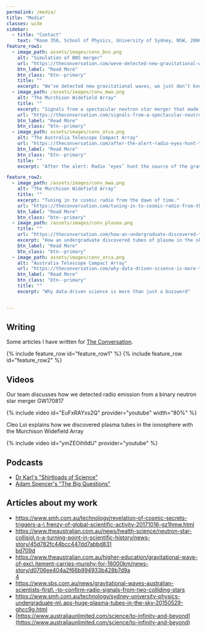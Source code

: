 ```yaml
---
permalink: /media/
title: "Media"
classes: wide
sidebar:
  - title: "Contact"
    text: "Room 358, School of Physics, University of Sydney, NSW, 2006"
feature_row1:
  - image_path: assets/images/conv_bns.png
    alt: "Simulation of BNS merger"
    url: "https://theconversation.com/weve-detected-new-gravitational-waves-we-just-dont-know-where-they-come-from-yet-116267"
    btn_label: "Read More"
    btn_class: "btn--primary"
    title: ""
    excerpt: "We’ve detected new gravitational waves, we just don’t know where they come from (yet)"
  - image_path: /assets/images/conv_mwa.png
    alt: "The Murchison Widefield Array"
    title: ""
    excerpt: "Signals from a spectacular neutron star merger that made gravitational waves are slowly fading away"
    url: "https://theconversation.com/signals-from-a-spectacular-neutron-star-merger-that-made-gravitational-waves-are-slowly-fading-away-94294"
    btn_label: "Read More"
    btn_class: "btn--primary"
  - image_path: assets/images/conv_atca.png
    alt: "The Australia Telescope Compact Array"
    url: "https://theconversation.com/after-the-alert-radio-eyes-hunt-the-source-of-the-gravitational-waves-85106"
    btn_label: "Read More"
    btn_class: "btn--primary"
    title: ""
    excerpt: "After the alert: Radio ‘eyes’ hunt the source of the gravitational waves"

feature_row2:
  - image_path: /assets/images/conv_mwa.png
    alt: "The Murchison Widefield Array"
    title: ""
    excerpt: "Tuning in to cosmic radio from the dawn of time."
    url: "https://theconversation.com/tuning-in-to-cosmic-radio-from-the-dawn-of-time-51584"
    btn_label: "Read More"
    btn_class: "btn--primary"
  - image_path: /assets/images/conv_plasma.png
    title: ""
    url: "https://theconversation.com/how-an-undergraduate-discovered-tubes-of-plasma-in-the-sky-42810"
    excerpt: "How an undergraduate discovered tubes of plasma in the sky."
    btn_label: "Read More"
    btn_class: "btn--primary"
  - image_path: assets/images/conv_atca.png
    alt: "Australia Telescope Compact Array"
    url: "https://theconversation.com/why-data-driven-science-is-more-than-just-a-buzzword-76949"
    btn_label: "Read More"
    btn_class: "btn--primary"
    title: ""
    excerpt: "Why data-driven science is more than just a buzzword"


---
```


## Writing

Some articles I have written for [The Conversation](https://theconversation.com/profiles/tara-murphy-1082/articles).

{% include feature_row id="feature_row1" %}
{% include feature_row id="feature_row2" %}

## Videos
Our team discusses how we detected radio emission from a binary neutron star merger GW170817

{% include video id="EuFxRAYxs2Q" provider="youtube" width="80%" %}

Cleo Loi explains how we discovered plasma tubes in the ionosphere with the Murchison Widefield Array

{% include video id="ymZEOihlIdU" provider="youtube" %}


## Podcasts
* [Dr Karl's "Shirtloads of Science"](https://shirtloadsofscience.libsyn.com/secret-astronomy-tara-murphy-and-the-explosive-discoveries-of-2017-67)
* [Adam Spencer's "The Big Questions"](https://www.podcastone.com.au/episode/what-happens-when-neutron-stars-collide)



## Articles about my work

* [https://www.smh.com.au/technology/revelation-of-cosmic-secrets-triggers-a-\
frenzy-of-global-scientific-activity-20171016-gz1hmw.html](https://www.smh.com.au/technology/revelation-of-cosmic-secrets-triggers-a-frenzy-of-global-scientific-activity-20171016-gz1hmw.html)
* [https://www.theaustralian.com.au/news/health-science/neutron-star-collisio\
n-a-turning-point-in-scientific-history/news-story/45d782fc44bcc447dd7abbd831\
bd709d](https://www.theaustralian.com.au/news/health-science/neutron-star-collision-a-turning-point-in-scientific-history/news-story/45d782fc44bcc447dd7abbd831bd709d)
* [https://www.theaustralian.com.au/higher-education/gravitational-wave-of-exc\
itement-carries-murphy-for-16000km/news-story/d0706ee404a2f66b994933b428b7d9a\
4](https://www.theaustralian.com.au/higher-education/gravitational-wave-of-excitement-carries-murphy-for-16000km/news-story/d0706ee404a2f66b994933b428b7d9a4)
* [https://www.sbs.com.au/news/gravitational-waves-australian-scientists-first\
-to-confirm-radio-signals-from-two-colliding-stars](https://www.sbs.com.au/news/gravitational-waves-australian-scientists-first-to-confirm-radio-signals-from-two-colliding-stars)
* [https://www.smh.com.au/technology/sydney-university-physics-undergraduate-m\
aps-huge-plasma-tubes-in-the-sky-20150529-ghcc9g.html](https://www.smh.com.au/technology/sydney-university-physics-undergraduate-maps-huge-plasma-tubes-in-the-sky-20150529-ghcc9g.html)
* [https://www.australiaunlimited.com/science/to-infinity-and-beyond](https://www.australiaunlimited.com/science/to-infinity-and-beyond)
